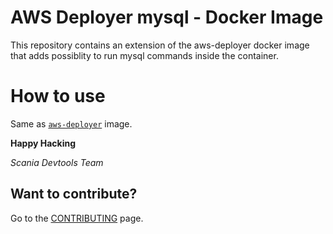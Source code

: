 AWS Deployer mysql - Docker Image
=================================
This repository contains an extension of the aws-deployer docker image that adds possiblity to run mysql commands inside the container.


How to use
==========
Same as [``aws-deployer``](../aws-deployer) image.

__Happy Hacking__

*Scania Devtools Team*

## Want to contribute?
Go to the [CONTRIBUTING](../CONTRIBUTING.md) page.
